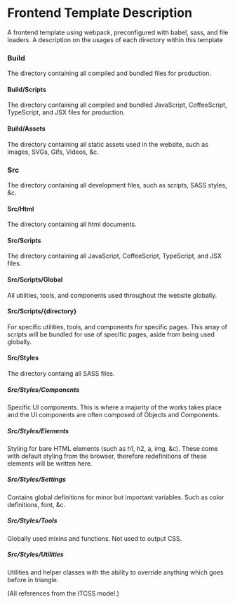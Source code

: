 # Frontend Template Description
A frontend template using webpack, preconfigured with babel, sass, and file loaders. A description on the usages of each directory within this template

### Build
The directory containing all compiled and bundled files for production.

#### Build/Scripts
The directory containing all compiled and bundled JavaScript, CoffeeScript, TypeScript, and JSX files for production.

#### Build/Assets
The directory containing all static assets used in the website, such as images, SVGs, Gifs, Videos, &c.

### Src
The directory containing all development files, such as scripts, SASS styles, &c.

#### Src/Html
The directory containing all html documents. 

#### Src/Scripts
The directory containing all JavaScript, CoffeeScript, TypeScript, and JSX files.

#### Src/Scripts/Global
All utilities, tools, and components used throughout the website globally.

#### Src/Scripts/{directory}
For specific utilities, tools, and components for specific pages. This array of scripts will
be bundled for use of specific pages, aside from being used globally. 

#### Src/Styles
The directory containg all SASS files. 

##### Src/Styles/Components
Specific UI components. This is where a majority of the works takes place and the UI components are often composed of Objects and Components.

##### Src/Styles/Elements
Styling for bare HTML elements (such as h1, h2, a, img, &c). These come with default styling from the browser, therefore redefinitions of these elements will be written here.

##### Src/Styles/Settings
Contains global definitions for minor but important variables. Such as color definitions, font, &c.

##### Src/Styles/Tools
Globally used mixins and functions. Not used to output CSS. 

##### Src/Styles/Utilities
Utilities and helper classes with the ability to override anything which goes before in triangle.

(All references from the ITCSS model.)